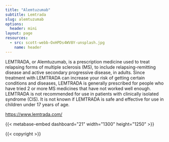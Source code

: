 ```yaml
---
title: "Alemtuzumab"
subtitle: Lemtrada
slug: alemtuzumab
options:
  header: mini
layout: page 
resources:
  - src: scott-webb-OxHPDs4WV8Y-unsplash.jpg
    name: header
---
```


<div class="col-md-6 mx-auto">


LEMTRADA, or Alemtuzumab, is a prescription medicine used to treat relapsing forms of multiple sclerosis (MS), to include relapsing-remitting disease and active secondary progressive disease, in adults. Since treatment with LEMTRADA can increase your risk of getting certain conditions and diseases, LEMTRADA is generally prescribed for people who have tried 2 or more MS medicines that have not worked well enough. LEMTRADA is not recommended for use in patients with clinically isolated syndrome (CIS). It is not known if LEMTRADA is safe and effective for use in children under 17 years of age.

<https://www.lemtrada.com/>

</div>

{{< metabase-embed dashboard="21" width="1300" height="1250" >}}

{{< copyright >}}